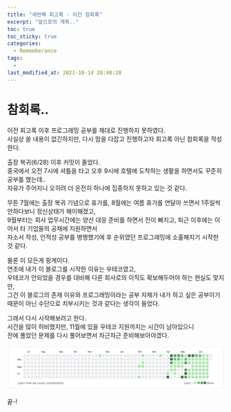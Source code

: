 ```yaml
---
title: "세번째 회고록 - 이건 참회록"
excerpt: "앞으로의 계획.."
toc: true
toc_sticky: true
categories:
  - Rememberance
tags:
  - 
last_modified_at: 2021-10-14 20:40:20
---
```

   
# 참회록..
  
이전 회고록 이후 프로그래밍 공부를 제대로 진행하지 못하였다.  
사실상 쓸 내용이 없긴하지만, 다시 맘을 다잡고 진행하고자 회고록 아닌 참회록을 작성한다.  
  
출장 복귀(6/28) 이후 커밋이 줄었다.  
중국에서 오전 7시에 셔틀을 타고 오후 9시에 호텔에 도착하는 생활을 하면서도 꾸준히 공부를 했는데..  
자유가 주어지니 오히려 더 온전히 하나에 집중하지 못하고 있는 것 같다.  
  
무튼 7월에는 출장 복귀 기념으로 휴가를, 8월에는 여름 휴가를 연달아 쓰면서 1주일씩 안하다보니 정신상태가 해이해졌고,  
9월부터는 회사 업무시간에는 양산 대응 준비를 하면서 진이 빠지고, 퇴근 이후에는 이어서 타 기업들의 공채에 지원하면서  
자소서 작성, 인적성 공부를 병행했기에 후 순위였던 프로그래밍에 소홀해지기 시작한 것 같다.  
  
물론 이 모든게 핑계이다.  
연초에 내가 이 블로그를 시작한 이유는 우테코였고,  
우테코가 안되었을 경우를 대비해 다른 회사로의 이직도 확보해두어야 하는 현실도 맞지만,  
그건 이 블로그의 존재 이유와 프로그래밍이라는 공부 자체가 내가 하고 싶은 공부이기 때문이 아닌 수단으로 치부시키는 것과 같다는 생각이 들었다.  
  
그래서 다시 시작해보려고 한다.  
시간을 많이 허비했지만, 11월에 있을 우테코 지원까지는 시간이 남아있으니  
전에 풀었던 문제를 다시 풀어보면서 차근차근 준비해보아야겠다.  
  
![이미지](/assets/images/Talk/Talk4/2.png)  

끝-!  